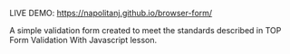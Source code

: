 LIVE DEMO: https://napolitanj.github.io/browser-form/

A simple validation form created to meet the standards described in TOP Form Validation With Javascript lesson.
